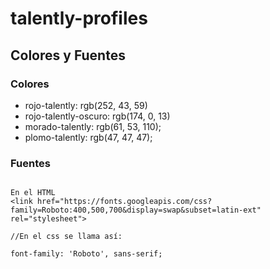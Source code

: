 # talently-profiles

## Colores y Fuentes

### Colores

- rojo-talently: rgb(252, 43, 59)
- rojo-talently-oscuro: rgb(174, 0, 13)
- morado-talently: rgb(61, 53, 110);
- plomo-talently: rgb(47, 47, 47);

### Fuentes

```

En el HTML
<link href="https://fonts.googleapis.com/css?family=Roboto:400,500,700&display=swap&subset=latin-ext" rel="stylesheet"> 

//En el css se llama así:

font-family: 'Roboto', sans-serif;
```
